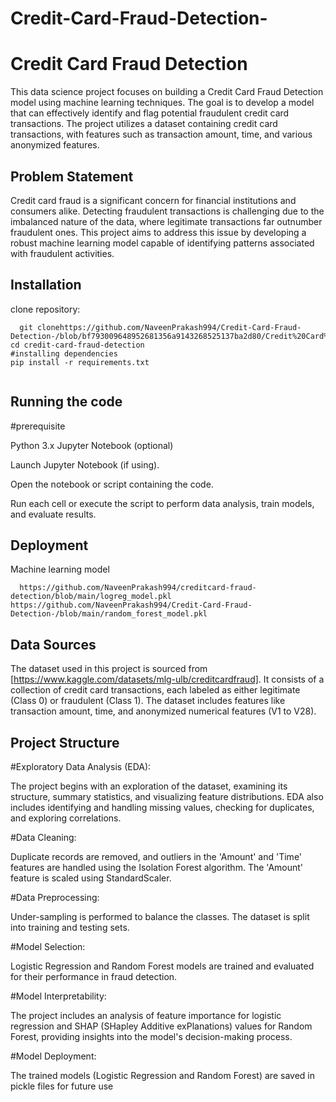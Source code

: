 # Credit-Card-Fraud-Detection-

# Credit Card Fraud Detection

This data science project focuses on building a Credit Card Fraud Detection model using machine learning techniques. The goal is to develop a model that can effectively identify and flag potential fraudulent credit card transactions. The project utilizes a dataset containing credit card transactions, with features such as transaction amount, time, and various anonymized features.


## Problem Statement
Credit card fraud is a significant concern for financial institutions and consumers alike. Detecting fraudulent transactions is challenging due to the imbalanced nature of the data, where legitimate transactions far outnumber fraudulent ones. This project aims to address this issue by developing a robust machine learning model capable of identifying patterns associated with fraudulent activities.
## Installation
clone repository:

```
  git clonehttps://github.com/NaveenPrakash994/Credit-Card-Fraud-Detection-/blob/bf793009648952681356a9143268525137ba2d80/Credit%20Card%20Fraud%20Detection%20.ipynb
cd credit-card-fraud-detection
#installing dependencies
pip install -r requirements.txt


```

    
## Running the code
#prerequisite

Python 3.x
Jupyter Notebook (optional)

Launch Jupyter Notebook (if using).

Open the notebook or script containing the code.

Run each cell or execute the script to perform data analysis, train models, and evaluate results.


## Deployment

Machine learning model

```
  https://github.com/NaveenPrakash994/creditcard-fraud-detection/blob/main/logreg_model.pkl
https://github.com/NaveenPrakash994/Credit-Card-Fraud-Detection-/blob/main/random_forest_model.pkl
```


## Data Sources
The dataset used in this project is sourced from [https://www.kaggle.com/datasets/mlg-ulb/creditcardfraud]. It consists of a collection of credit card transactions, each labeled as either legitimate (Class 0) or fraudulent (Class 1). The dataset includes features like transaction amount, time, and anonymized numerical features (V1 to V28).
## Project Structure
#Exploratory Data Analysis (EDA):

The project begins with an exploration of the dataset, examining its structure, summary statistics, and visualizing feature distributions. EDA also includes identifying and handling missing values, checking for duplicates, and exploring correlations.

#Data Cleaning:

Duplicate records are removed, and outliers in the 'Amount' and 'Time' features are handled using the Isolation Forest algorithm. The 'Amount' feature is scaled using StandardScaler.

#Data Preprocessing:

Under-sampling is performed to balance the classes. The dataset is split into training and testing sets.

#Model Selection:

Logistic Regression and Random Forest models are trained and evaluated for their performance in fraud detection.

#Model Interpretability: 

The project includes an analysis of feature importance for logistic regression and SHAP (SHapley Additive exPlanations) values for Random Forest, providing insights into the model's decision-making process.

#Model Deployment:

The trained models (Logistic Regression and Random Forest) are saved in pickle files for future use
